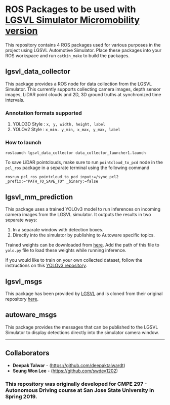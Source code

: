 # ROS Packages to be used with [LGSVL Simulator Micromobility version](https://github.com/deepaktalwardt/lgsvl_simulator_micromobility.git)
This repository contains 4 ROS packages used for various purposes in the project using LGSVL Automotive Simulator. Place these packages into your ROS workspace and run `catkin_make` to build the packages.

## lgsvl_data_collector
This package provides a ROS node for data collection from the LGSVL Simulator. This currently supports collecting camera images, depth sensor images, LiDAR point clouds and 2D, 3D ground truths at synchronized time intervals.

### Annotation formats supported
1. YOLO3D Style : `x, y, width, height, label`
2. YOLOv2 Style : `x_min. y_min, x_max, y_max, label`

### How to launch
```
roslaunch lgsvl_data_collector data_collector_launcher1.launch
```
To save LiDAR pointclouds, make sure to run `pointcloud_to_pcd` node in the `pcl_ros` package in a separate terminal using the following command
```
rosrun pcl_ros pointcloud_to_pcd input:=/sync_pcl2 _prefix:="PATH_TO_SAVE_TO" _binary:=false  
```

## lgsvl_mm_prediction
This package uses a trained YOLOv3 model to run inferences on incoming camera images from the LGSVL simulator. It outputs the results in two separate ways:
1. In a separate window with detection boxes.
2. Directly into the simulator by publishing to Autoware specific topics.

Trained weights can be downloaded from [here](https://www.dropbox.com/s/a44ly3zd6bzmssw/2d-final-weights-keras-yolo3.h5?dl=0). Add the path of this file to `yolo.py` file to load these weights while running inference.

If you would like to train on your own collected dataset, follow the instructions on this [YOLOv3 repository](https://github.com/deepaktalwardt/keras-yolo3).

## lgsvl_msgs
This package has been provided by [LGSVL](https://github.com/lgsvl) and is cloned from their original repository [here](https://github.com/lgsvl/lgsvl_msgs).

## autoware_msgs
This package provides the messages that can be published to the LGSVL Simulator to display detections directly into the simulator camera window.

---
## Collaborators
* **Deepak Talwar** - (https://github.com/deepaktalwardt)
* **Seung Won Lee** - (https://github.com/swdev1202)
### This repository was originally developed for CMPE 297 - Autonomous Driving course at San Jose State University in Spring 2019.
